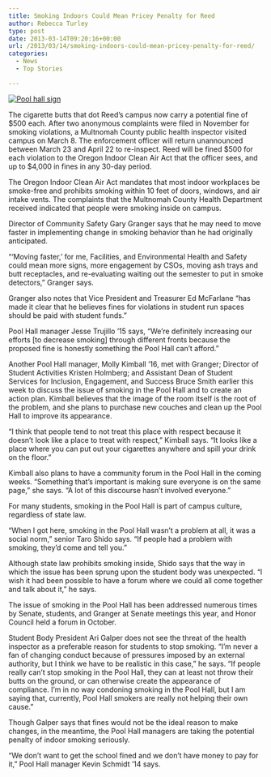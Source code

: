 ```yaml
---
title: Smoking Indoors Could Mean Pricey Penalty for Reed
author: Rebecca Turley
type: post
date: 2013-03-14T09:20:16+00:00
url: /2013/03/14/smoking-indoors-could-mean-pricey-penalty-for-reed/
categories:
  - News
  - Top Stories

---
```

[<img class="aligncenter size-full wp-image-2148" alt="Pool hall sign" src="https://i0.wp.com/www.reedquest.org/wp-content/uploads/2013/03/IMG_1560_slider.jpg?resize=770%2C430" data-recalc-dims="1" />][1]

The cigarette butts that dot Reed’s campus now carry a potential fine of $500 each. After two anonymous complaints were filed in November for smoking violations, a Multnomah County public health inspector visited campus on March 8. The enforcement officer will return unannounced between March 23 and April 22 to re-inspect. Reed will be fined $500 for each violation to the Oregon Indoor Clean Air Act that the officer sees, and up to $4,000 in fines in any 30-day period.

The Oregon Indoor Clean Air Act mandates that most indoor workplaces be smoke-free and prohibits smoking within 10 feet of doors, windows, and air intake vents. The complaints that the Multnomah County Health Department received indicated that people were smoking inside on campus.

Director of Community Safety Gary Granger says that he may need to move faster in implementing change in smoking behavior than he had originally anticipated.

“‘Moving faster,’ for me, Facilities, and Environmental Health and Safety could mean more signs, more engagement by CSOs, moving ash trays and butt receptacles, and re-evaluating waiting out the semester to put in smoke detectors,” Granger says.

Granger also notes that Vice President and Treasurer Ed McFarlane “has made it clear that he believes fines for violations in student run spaces should be paid with student funds.”

Pool Hall manager Jesse Trujillo ’15 says, “We’re definitely increasing our efforts [to decrease smoking] through different fronts because the proposed fine is honestly something the Pool Hall can’t afford.”

Another Pool Hall manager, Molly Kimball ’16, met with Granger; Director of Student Activities Kristen Holmberg; and Assistant Dean of Student Services for Inclusion, Engagement, and Success Bruce Smith earlier this week to discuss the issue of smoking in the Pool Hall and to create an action plan. Kimball believes that the image of the room itself is the root of the problem, and she plans to purchase new couches and clean up the Pool Hall to improve its appearance.

“I think that people tend to not treat this place with respect because it doesn’t look like a place to treat with respect,” Kimball says. “It looks like a place where you can put out your cigarettes anywhere and spill your drink on the floor.”

Kimball also plans to have a community forum in the Pool Hall in the coming weeks. “Something that’s important is making sure everyone is on the same page,” she says. “A lot of this discourse hasn’t involved everyone.”

For many students, smoking in the Pool Hall is part of campus culture, regardless of state law.

“When I got here, smoking in the Pool Hall wasn’t a problem at all, it was a social norm,” senior Taro Shido says. “If people had a problem with smoking, they’d come and tell you.”

Although state law prohibits smoking inside, Shido says that the way in which the issue has been sprung upon the student body was unexpected. “I wish it had been possible to have a forum where we could all come together and talk about it,” he says.

The issue of smoking in the Pool Hall has been addressed numerous times by Senate, students, and Granger at Senate meetings this year, and Honor Council held a forum in October.

Student Body President Ari Galper does not see the threat of the health inspector as a preferable reason for students to stop smoking. “I’m never a fan of changing conduct because of pressures imposed by an external authority, but I think we have to be realistic in this case,” he says. “If people really can’t stop smoking in the Pool Hall, they can at least not throw their butts on the ground, or can otherwise create the appearance of compliance. I’m in no way condoning smoking in the Pool Hall, but I am saying that, currently, Pool Hall smokers are really not helping their own cause.”

Though Galper says that fines would not be the ideal reason to make changes, in the meantime, the Pool Hall managers are taking the potential penalty of indoor smoking seriously.

“We don’t want to get the school fined and we don’t have money to pay for it,” Pool Hall manager Kevin Schmidt ’14 says.

 [1]: https://i0.wp.com/www.reedquest.org/wp-content/uploads/2013/03/IMG_1560_slider.jpg